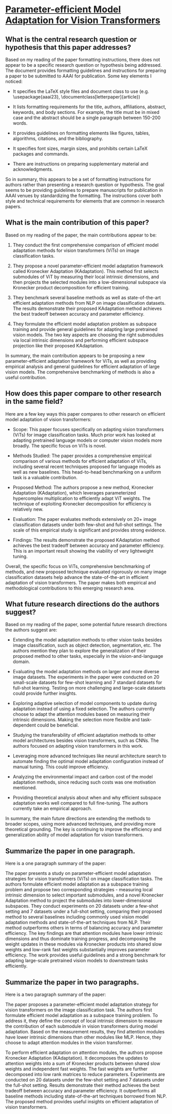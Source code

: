 # [Parameter-efficient Model Adaptation for Vision Transformers](https://arxiv.org/abs/2203.16329)

## What is the central research question or hypothesis that this paper addresses?

 Based on my reading of the paper formatting instructions, there does not appear to be a specific research question or hypothesis being addressed. The document provides formatting guidelines and instructions for preparing a paper to be submitted to AAAI for publication. Some key elements I noticed:

- It specifies the LaTeX style files and document class to use (e.g. \usepackage{aaai23}, \documentclass[letterpaper]{article}) 

- It lists formatting requirements for the title, authors, affiliations, abstract, keywords, and body sections. For example, the title must be in mixed case and the abstract should be a single paragraph between 150-200 words.

- It provides guidelines on formatting elements like figures, tables, algorithms, citations, and the bibliography. 

- It specifies font sizes, margin sizes, and prohibits certain LaTeX packages and commands. 

- There are instructions on preparing supplementary material and acknowledgments.

So in summary, this appears to be a set of formatting instructions for authors rather than presenting a research question or hypothesis. The goal seems to be providing guidelines to prepare manuscripts for publication in AAAI venues by standardizing the formatting. The instructions cover both style and technical requirements for elements that are common in research papers.


## What is the main contribution of this paper?

 Based on my reading of the paper, the main contributions appear to be:

1. They conduct the first comprehensive comparison of efficient model adaptation methods for vision transformers (ViTs) on image classification tasks. 

2. They propose a novel parameter-efficient model adaptation framework called Kronecker Adaptation (KAdaptation). This method first selects submodules of ViT by measuring their local intrinsic dimensions, and then projects the selected modules into a low-dimensional subspace via Kronecker product decomposition for efficient training.

3. They benchmark several baseline methods as well as state-of-the-art efficient adaptation methods from NLP on image classification datasets. The results demonstrate their proposed KAdaptation method achieves the best tradeoff between accuracy and parameter efficiency.

4. They formulate the efficient model adaptation problem as subspace training and provide general guidelines for adapting large pretrained vision models. The two key aspects are choosing the right submodules via local intrinsic dimensions and performing efficient subspace projection like their proposed KAdaptation.

In summary, the main contribution appears to be proposing a new parameter-efficient adaptation framework for ViTs, as well as providing empirical analysis and general guidelines for efficient adaptation of large vision models. The comprehensive benchmarking of methods is also a useful contribution.


## How does this paper compare to other research in the same field?

 Here are a few key ways this paper compares to other research on efficient model adaptation of vision transformers:

- Scope: This paper focuses specifically on adapting vision transformers (ViTs) for image classification tasks. Much prior work has looked at adapting pretrained language models or computer vision models more broadly. The specific focus on ViTs is novel.

- Methods Studied: The paper provides a comprehensive empirical comparison of various methods for efficient adaptation of ViTs, including several recent techniques proposed for language models as well as new baselines. This head-to-head benchmarking on a uniform task is a valuable contribution.

- Proposed Method: The authors propose a new method, Kronecker Adaptation (KAdaptation), which leverages parameterized hypercomplex multiplication to efficiently adapt ViT weights. The technique of exploiting Kronecker decomposition for efficiency is relatively new.

- Evaluation: The paper evaluates methods extensively on 20+ image classification datasets under both few-shot and full-shot settings. The scale of this empirical study is significant and provides strong evidence. 

- Findings: The results demonstrate the proposed KAdaptation method achieves the best tradeoff between accuracy and parameter efficiency. This is an important result showing the viability of very lightweight tuning.

Overall, the specific focus on ViTs, comprehensive benchmarking of methods, and new proposed technique evaluated rigorously on many image classification datasets help advance the state-of-the-art in efficient adaptation of vision transformers. The paper makes both empirical and methodological contributions to this emerging research area.


## What future research directions do the authors suggest?

 Based on my reading of the paper, some potential future research directions the authors suggest are:

- Extending the model adaptation methods to other vision tasks besides image classification, such as object detection, segmentation, etc. The authors mention they plan to explore the generalization of their proposed method to other tasks, especially in the vision-and-language domain.

- Evaluating the model adaptation methods on larger and more diverse image datasets. The experiments in the paper were conducted on 20 small-scale datasets for few-shot learning and 7 standard datasets for full-shot learning. Testing on more challenging and large-scale datasets could provide further insights.

- Exploring adaptive selection of model components to update during adaptation instead of using a fixed selection. The authors currently choose to adapt the attention modules based on measuring their intrinsic dimensions. Making the selection more flexible and task-dependent could be beneficial. 

- Studying the transferability of efficient adaptation methods to other model architectures besides vision transformers, such as CNNs. The authors focused on adapting vision transformers in this work.

- Leveraging more advanced techniques like neural architecture search to automate finding the optimal model adaptation configuration instead of manual tuning. This could improve efficiency.

- Analyzing the environmental impact and carbon cost of the model adaptation methods, since reducing such costs was one motivation mentioned.

- Providing theoretical analysis about when and why efficient subspace adaptation works well compared to full fine-tuning. The authors currently take an empirical approach.

In summary, the main future directions are extending the methods to broader scopes, using more advanced techniques, and providing more theoretical grounding. The key is continuing to improve the efficiency and generalization ability of model adaptation for vision transformers.


## Summarize the paper in one paragraph.

 Here is a one paragraph summary of the paper:

The paper presents a study on parameter-efficient model adaptation strategies for vision transformers (ViTs) on image classification tasks. The authors formulate efficient model adaptation as a subspace training problem and propose two corresponding strategies - measuring local intrinsic dimension to select important submodules, and a novel Kronecker Adaptation method to project the submodules into lower-dimensional subspaces. They conduct experiments on 20 datasets under a few-shot setting and 7 datasets under a full-shot setting, comparing their proposed method to several baselines including commonly used vision model adaptation methods and state-of-the-art techniques from NLP. Their method outperforms others in terms of balancing accuracy and parameter efficiency. The key findings are that attention modules have lower intrinsic dimensions and thus dominate training progress, and decomposing the weight updates in these modules via Kronecker products into shared slow weights and low-rank fast weights substantially improves parameter efficiency. The work provides useful guidelines and a strong benchmark for adapting large-scale pretrained vision models to downstream tasks efficiently.


## Summarize the paper in two paragraphs.

 Here is a two paragraph summary of the paper:

The paper proposes a parameter-efficient model adaptation strategy for vision transformers on the image classification task. The authors first formulate efficient model adaptation as a subspace training problem. To address it, they define the concept of local intrinsic dimension to measure the contribution of each submodule in vision transformers during model adaptation. Based on the measurement results, they find attention modules have lower intrinsic dimensions than other modules like MLP. Hence, they choose to adapt attention modules in the vision transformer. 

To perform efficient adaptation on attention modules, the authors propose Kronecker Adaptation (KAdaptation). It decomposes the updates to attention weights into a sum of Kronecker products between shared slow weights and independent fast weights. The fast weights are further decomposed into low rank matrices to reduce parameters. Experiments are conducted on 20 datasets under the few-shot setting and 7 datasets under the full-shot setting. Results demonstrate their method achieves the best tradeoff between accuracy and parameter efficiency. It outperforms all baseline methods including state-of-the-art techniques borrowed from NLP. The proposed method provides useful insights on efficient adaptation of vision transformers.
